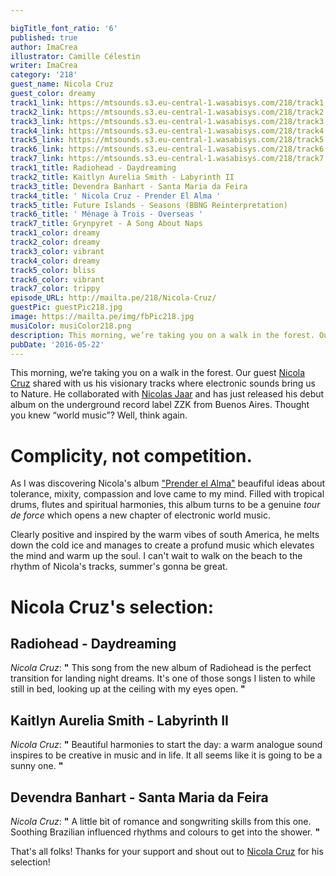 ```yaml
---

bigTitle_font_ratio: '6'
published: true
author: ImaCrea
illustrator: Camille Célestin
writer: ImaCrea
category: '218'
guest_name: Nicola Cruz
guest_color: dreamy
track1_link: https://mtsounds.s3.eu-central-1.wasabisys.com/218/track1.mp3
track2_link: https://mtsounds.s3.eu-central-1.wasabisys.com/218/track2.mp3
track3_link: https://mtsounds.s3.eu-central-1.wasabisys.com/218/track3.mp3
track4_link: https://mtsounds.s3.eu-central-1.wasabisys.com/218/track4.mp3
track5_link: https://mtsounds.s3.eu-central-1.wasabisys.com/218/track5.mp3
track6_link: https://mtsounds.s3.eu-central-1.wasabisys.com/218/track6.mp3
track7_link: https://mtsounds.s3.eu-central-1.wasabisys.com/218/track7.mp3
track1_title: Radiohead - Daydreaming
track2_title: Kaitlyn Aurelia Smith - Labyrinth II
track3_title: Devendra Banhart - Santa Maria da Feira
track4_title: ' Nicola Cruz - Prender El Alma '
track5_title: Future Islands - Seasons (BBNG Reinterpretation)
track6_title: ' Ménage à Trois - Overseas '
track7_title: Grynpyret - A Song About Naps
track1_color: dreamy
track2_color: dreamy
track3_color: vibrant
track4_color: dreamy
track5_color: bliss
track6_color: vibrant
track7_color: trippy
episode_URL: http://mailta.pe/218/Nicola-Cruz/
guestPic: guestPic218.jpg
image: https://mailta.pe/img/fbPic218.jpg
musiColor: musiColor218.png
description: This morning, we’re taking you on a walk in the forest. Our guest Nicola Cruz shared with us his visionary tracks where electronic sounds bring us to Nature. He collaborated with Nicolas Jaar and has just released his debut album on the underground record label ZZK from Buenos Aires. Thought you knew world music? Well, think again.
pubDate: '2016-05-22'
---
```

This morning, we’re taking you on a walk in the forest. Our guest [Nicola Cruz](https://www.facebook.com/nicolacruzz/) shared with us his visionary tracks where electronic sounds bring us to Nature. He collaborated with [Nicolas Jaar](http://mailta.pe/3/Nicolas-Jaar/) and has just released his debut album on the underground record label ZZK from Buenos Aires. Thought you knew “world music”? Well, think again.

# Complicity, not competition.

As I was discovering Nicola's album ["Prender el Alma"](https://zzkrecords.bandcamp.com/album/prender-el-alma) beaufiful ideas about tolerance, mixity, compassion and love came to my mind. Filled with tropical drums, flutes and spiritual harmonies, this album turns to be a genuine _tour de force_ which opens a new chapter of electronic world music.

Clearly positive and inspired by the warm vibes of south America, he melts down the cold ice and manages to create a profund music which elevates the mind and warm up the soul. I can't wait to walk on the beach to the rhythm of Nicola's tracks, summer's gonna be great.
 
# Nicola Cruz's selection:

## Radiohead - Daydreaming

_Nicola Cruz_: **"** This song from the new album of Radiohead is the perfect transition for landing night dreams. It's one of those songs I listen to while still in bed, looking up at the ceiling with my eyes open. **"** 


## Kaitlyn Aurelia Smith - Labyrinth II

_Nicola Cruz_: **"** Beautiful harmonies to start the day: a warm analogue sound inspires to be creative in music and in life. It all seems like it is going to be a sunny one. **"** 

## Devendra Banhart - Santa Maria da Feira

_Nicola Cruz_: **"** A little bit of romance and songwriting skills from this one. Soothing Brazilian influenced rhythms and colours to get into the shower. **"** 


That's all folks! Thanks for your support and shout out to [Nicola Cruz](https://www.facebook.com/nicolacruzz) for his selection!

